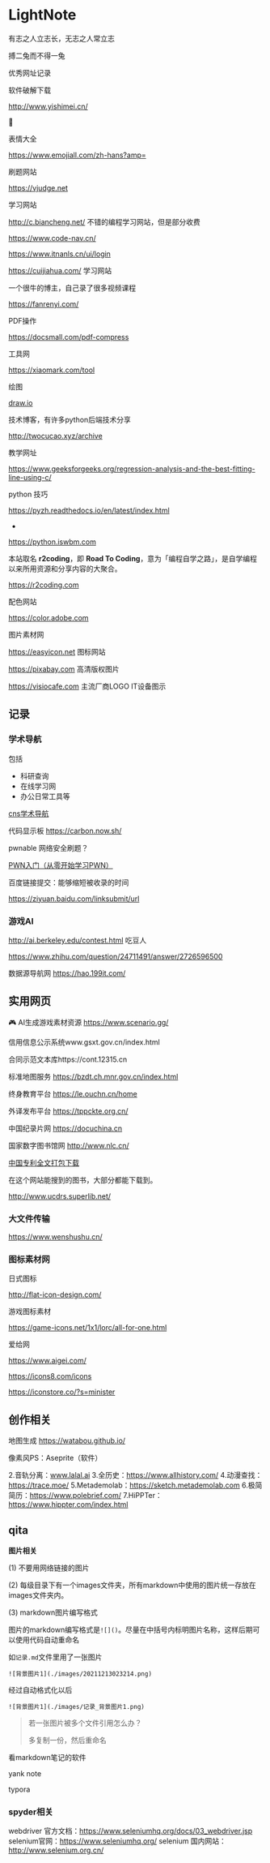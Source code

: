 # LightNote

有志之人立志长，无志之人常立志

搏二兔而不得一兔

优秀网址记录

软件破解下载

http://www.yishimei.cn/

📖

表情大全

https://www.emojiall.com/zh-hans?amp=



刷题网站

https://vjudge.net



学习网站

http://c.biancheng.net/ 不错的编程学习网站，但是部分收费

https://www.code-nav.cn/

https://www.itnanls.cn/ui/login

https://cuijiahua.com/ 学习网站

一个很牛的博主，自己录了很多视频课程

https://fanrenyi.com/



PDF操作

https://docsmall.com/pdf-compress

工具网

https://xiaomark.com/tool

绘图

[draw.io](https://draw.io)

技术博客，有许多python后端技术分享

http://twocucao.xyz/archive

教学网址

https://www.geeksforgeeks.org/regression-analysis-and-the-best-fitting-line-using-c/



python 技巧

https://pyzh.readthedocs.io/en/latest/index.html

+

https://python.iswbm.com



本站取名 **r2coding**，即 **Road To Coding**，意为「编程自学之路」，是自学编程以来所用资源和分享内容的大聚合。

https://r2coding.com



配色网站

https://color.adobe.com

图片素材网

https://easyicon.net 图标网站

https://pixabay.com 高清版权图片

https://visiocafe.com 主流厂商LOGO IT设备图示

## 



## 记录

### 学术导航

包括

- 科研查询
- 在线学习网
- 办公日常工具等

[cns学术导航](https://cnspub.com/)

代码显示板 https://carbon.now.sh/

pwnable 网络安全刷题？

[PWN入门（从零开始学习PWN）](https://www.jianshu.com/p/187b810e78d2)

百度链接提交：能够缩短被收录的时间

https://ziyuan.baidu.com/linksubmit/url

### 游戏AI

http://ai.berkeley.edu/contest.html  吃豆人

https://www.zhihu.com/question/24711491/answer/2726596500

数据源导航网 https://hao.199it.com/

## 实用网页

:video_game: AI生成游戏素材资源 https://www.scenario.gg/

信用信息公示系统www.gsxt.gov.cn/index.html

合同示范文本库https://cont.12315.cn

标准地图服务 https://bzdt.ch.mnr.gov.cn/index.html

终身教育平台 https://le.ouchn.cn/home

外译发布平台 https://tppckte.org.cn/

中国纪录片网 https://docuchina.cn

国家数字图书馆网 http://www.nlc.cn/

[中国专利全文打包下载](https://www.drugfuture.com/cnpat/cn_patent.asp)

在这个网站能搜到的图书，大部分都能下载到。

http://www.ucdrs.superlib.net/

### 大文件传输

https://www.wenshushu.cn/





### 图标素材网

日式图标

http://flat-icon-design.com/

游戏图标素材

https://game-icons.net/1x1/lorc/all-for-one.html

爱给网

https://www.aigei.com/

https://icons8.com/icons

https://iconstore.co/?s=minister



## 创作相关

地图生成 https://watabou.github.io/

像素风PS：Aseprite（软件）


2.音轨分离：www.lalal.ai
3.全历史：https://www.allhistory.com/
4.动漫查找：https://trace.moe/
5.Metademolab：https://sketch.metademolab.com
6.极简简历：https://www.polebrief.com/
7.HiPPTer：https://www.hippter.com/index.html

## qita





**图片相关**

(1) 不要用网络链接的图片

(2) 每级目录下有一个images文件夹，所有markdown中使用的图片统一存放在images文件夹内。

(3) markdown图片编写格式

图片的markdown编写格式是`![]()`。尽量在中括号内标明图片名称，这样后期可以使用代码自动重命名

如`记录.md`文件里用了一张图片

```
![背景图片1](./images/20211213023214.png)
```

经过自动格式化以后

```
![背景图片1](./images/记录_背景图片1.png)
```

> 若一张图片被多个文件引用怎么办？
>
> 多复制一份，然后重命名

看markdown笔记的软件

yank note

typora

### spyder相关

webdriver 官方文档：https://www.seleniumhq.org/docs/03_webdriver.jsp
selenium官网：https://www.seleniumhq.org/
selenium 国内网站：http://www.selenium.org.cn/
